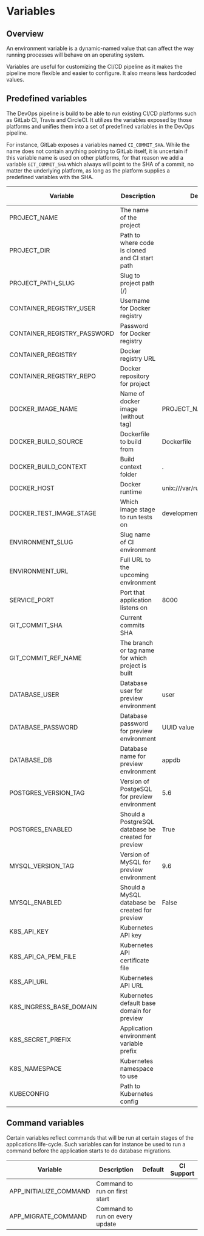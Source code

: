 # Variables

## Overview
An environment variable is a dynamic-named value that can affect the way running processes will
behave on an operating system.

Variables are useful for customizing the CI/CD pipeline as it makes the pipeline more
flexible and easier to configure. It also means less hardcoded values.

## Predefined variables
The DevOps pipeline is build to be able to run existing CI/CD platforms such as GitLab CI,
Travis and CircleCI. It utilizes the variables exposed by those platforms and unifies
them into a set of predefined variables in the DevOps pipeline.

For instance, GitLab exposes a variables named `CI_COMMIT_SHA`. While the name does not
contain anything pointing to GitLab itself, it is uncertain if this variable name is used
on other platforms, for that reason we add a variable `GIT_COMMIT_SHA` which always will
point to the SHA of a commit, no matter the underlying platform, as long as the platform
supplies a predefined variables with the SHA.


| Variable                      | Description                                         | Default                      | CI Support |
|-------------------------------|-----------------------------------------------------|------------------------------|------------|
| PROJECT\_NAME                 | The name of the project                             |                              | GitLab     |
| PROJECT\_DIR                  | Path to where code is cloned and CI start path      |                              | GitLab     |
| PROJECT\_PATH\_SLUG           | Slug to project path \(<org>/<repo>\)               |                              | GitLab     |
| CONTAINER\_REGISTRY\_USER     | Username for Docker registry                        |                              | GitLab     |
| CONTAINER\_REGISTRY\_PASSWORD | Password for Docker registry                        |                              | GitLab     |
| CONTAINER\_REGISTRY           | Docker registry URL                                 |                              | GitLab     |
| CONTAINER\_REGISTRY\_REPO     | Docker repository for project                       |                              | Gitlab     |
| DOCKER\_IMAGE\_NAME           | Name of docker image \(without tag\)                | PROJECT\_NAME                |            |
| DOCKER\_BUILD\_SOURCE         | Dockerfile to build from                            | Dockerfile                   |            |
| DOCKER\_BUILD\_CONTEXT        | Build context folder                                | .                            |            |
| DOCKER\_HOST                  | Docker runtime                                      | unix:///var/run/docker\.sock |            |
| DOCKER\_TEST\_IMAGE\_STAGE    | Which image stage to run tests on                   | development                  |            |
| ENVIRONMENT\_SLUG             | Slug name of CI environment                         |                              | GitLab     |
| ENVIRONMENT\_URL              | Full URL to the upcoming environment                |                              | GitLab     |
| SERVICE\_PORT                 | Port that application listens on                    | 8000                         |            |
| GIT\_COMMIT\_SHA              | Current commits SHA                                 |                              | GitLab     |
| GIT\_COMMIT\_REF\_NAME        | The branch or tag name for which project is built   |                              | GitLab     |
| DATABASE\_USER                | Database user for preview environment               | user                         |            |
| DATABASE\_PASSWORD            | Database password for preview environment           | UUID value                   |            |
| DATABASE\_DB                  | Database name for preview environment               | appdb                        |            |
| POSTGRES\_VERSION\_TAG        | Version of PostgeSQL for preview environment        | 5\.6                         |            |
| POSTGRES\_ENABLED             | Should a PostgreSQL database be created for preview | True                         |            |
| MYSQL\_VERSION\_TAG           | Version of MySQL for preview environment            | 9\.6                         |            |
| MYSQL\_ENABLED                | Should a MySQL database be created for preview      | False                        |            |
| K8S\_API\_KEY                 | Kubernetes API key                                  |                              | GitLab     |
| K8S\_API\_CA\_PEM\_FILE       | Kubernetes API certificate file                     |                              | GitLab     |
| K8S\_API\_URL                 | Kubernetes API URL                                  |                              | GitLab     |
| K8S\_INGRESS\_BASE\_DOMAIN    | Kubernetes default base domain for preview          |                              | GitLab     |
| K8S\_SECRET\_PREFIX           | Application environment variable prefix             |                              |            |
| K8S\_NAMESPACE                | Kubernetes namespace to use                         |                              | GitLab     |
| KUBECONFIG                    | Path to Kubernetes config                           |                              |            |


## Command variables

Certain variables reflect commands that will be run at certain stages of the applications
life-cycle. Such variables can for instance be used to run a command before the application
starts to do database migrations.


| Variable                      | Description                                         | Default                      | CI Support |
|-------------------------------|-----------------------------------------------------|------------------------------|------------|
| APP\_INITIALIZE\_COMMAND      | Command to run on first start                       |                              |            |
| APP\_MIGRATE\_COMMAND         | Command to run on every update                      |                              |            |

